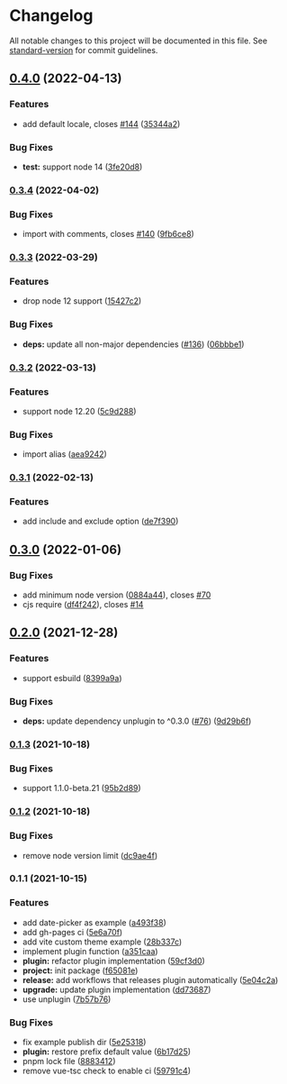 # Changelog

All notable changes to this project will be documented in this file. See [standard-version](https://github.com/conventional-changelog/standard-version) for commit guidelines.

## [0.4.0](https://github.com/element-plus/unplugin-element-plus/compare/v0.3.4...v0.4.0) (2022-04-13)


### Features

* add default locale, closes [#144](https://github.com/element-plus/unplugin-element-plus/issues/144) ([35344a2](https://github.com/element-plus/unplugin-element-plus/commit/35344a297aae73c4bf16b54f4fdcc320c12136ef))


### Bug Fixes

* **test:** support node 14 ([3fe20d8](https://github.com/element-plus/unplugin-element-plus/commit/3fe20d8b618cea5cee8669cf666f9bf097f5aea6))

### [0.3.4](https://github.com/element-plus/unplugin-element-plus/compare/v0.3.3...v0.3.4) (2022-04-02)


### Bug Fixes

* import with comments, closes [#140](https://github.com/element-plus/unplugin-element-plus/issues/140) ([9fb6ce8](https://github.com/element-plus/unplugin-element-plus/commit/9fb6ce84824b067eab082159b23d220042226f60))

### [0.3.3](https://github.com/element-plus/unplugin-element-plus/compare/v0.3.2...v0.3.3) (2022-03-29)


### Features

* drop node 12 support ([15427c2](https://github.com/element-plus/unplugin-element-plus/commit/15427c2dcf855a2569040b9965feddcf135bd350))


### Bug Fixes

* **deps:** update all non-major dependencies ([#136](https://github.com/element-plus/unplugin-element-plus/issues/136)) ([06bbbe1](https://github.com/element-plus/unplugin-element-plus/commit/06bbbe11a10c4393ed73470a76a0941fdefbae7e))

### [0.3.2](https://github.com/element-plus/unplugin-element-plus/compare/v0.3.1...v0.3.2) (2022-03-13)


### Features

* support node 12.20 ([5c9d288](https://github.com/element-plus/unplugin-element-plus/commit/5c9d28881c874bc6c612f9676d541fd3ad3c4fbd))


### Bug Fixes

* import alias ([aea9242](https://github.com/element-plus/unplugin-element-plus/commit/aea9242a1c3888e3bd52c673b202de4eb64aa19f))

### [0.3.1](https://github.com/element-plus/unplugin-element-plus/compare/v0.3.0...v0.3.1) (2022-02-13)


### Features

* add include and exclude option ([de7f390](https://github.com/element-plus/unplugin-element-plus/commit/de7f390713aef203cc85cbf5c6654d6cad842ef5))

## [0.3.0](https://github.com/element-plus/unplugin-element-plus/compare/v0.2.0...v0.3.0) (2022-01-06)


### Bug Fixes

* add minimum node version ([0884a44](https://github.com/element-plus/unplugin-element-plus/commit/0884a4460fefc1c67afe1bac8adf1f5f06332e5d)), closes [#70](https://github.com/element-plus/unplugin-element-plus/issues/70)
* cjs require ([df4f242](https://github.com/element-plus/unplugin-element-plus/commit/df4f24295a58789940c32ce255f354bca19f7eb2)), closes [#14](https://github.com/element-plus/unplugin-element-plus/issues/14)

## [0.2.0](https://github.com/element-plus/unplugin-element-plus/compare/v0.1.3...v0.2.0) (2021-12-28)


### Features

* support esbuild ([8399a9a](https://github.com/element-plus/unplugin-element-plus/commit/8399a9a3d7f8c9f522ff80530c87275478d2c115))


### Bug Fixes

* **deps:** update dependency unplugin to ^0.3.0 ([#76](https://github.com/element-plus/unplugin-element-plus/issues/76)) ([9d29b6f](https://github.com/element-plus/unplugin-element-plus/commit/9d29b6f306d81b22d92e8a26f6415b9962e2523d))

### [0.1.3](https://github.com/element-plus/unplugin-element-plus/compare/v0.1.2...v0.1.3) (2021-10-18)


### Bug Fixes

* support 1.1.0-beta.21 ([95b2d89](https://github.com/element-plus/unplugin-element-plus/commit/95b2d89ef24d4ca317d6c375dbe28a9603909df8))

### [0.1.2](https://github.com/element-plus/unplugin-element-plus/compare/v0.1.1...v0.1.2) (2021-10-18)


### Bug Fixes

* remove node version limit ([dc9ae4f](https://github.com/element-plus/unplugin-element-plus/commit/dc9ae4f666b502c6f9c66b3dfaadabd9a4a05832))

### 0.1.1 (2021-10-15)


### Features

* add date-picker as example ([a493f38](https://github.com/element-plus/unplugin-element-plus/commit/a493f387a1479859ccf0b5edb39ba5635de0760e))
* add gh-pages ci ([5e6a70f](https://github.com/element-plus/unplugin-element-plus/commit/5e6a70fa711cc8155669a2b66c899d5b8cc90dce))
* add vite custom theme example ([28b337c](https://github.com/element-plus/unplugin-element-plus/commit/28b337c9acbd3725e314362bfe35ef000a74cd5f))
* implement plugin function ([a351caa](https://github.com/element-plus/unplugin-element-plus/commit/a351caa1ba18fd870eb25dab179faf7b83e78df8))
* **plugin:** refactor plugin implementation ([59cf3d0](https://github.com/element-plus/unplugin-element-plus/commit/59cf3d000e89a16b13e3bd2b2df3776b3ad569ef))
* **project:** init package ([f65081e](https://github.com/element-plus/unplugin-element-plus/commit/f65081eb6c536d5873b54e5ac2cd9bd7a987c730))
* **release:** add workflows that releases plugin automatically ([5e04c2a](https://github.com/element-plus/unplugin-element-plus/commit/5e04c2ae4fba468779303f2fa820c6f2d4181a5a))
* **upgrade:** update plugin implementation ([dd73687](https://github.com/element-plus/unplugin-element-plus/commit/dd73687a99447593005071c9036027a411b36d1c))
* use unplugin ([7b57b76](https://github.com/element-plus/unplugin-element-plus/commit/7b57b76d73bdfd5734165fbc16753deb64780f25))


### Bug Fixes

* fix example publish dir ([5e25318](https://github.com/element-plus/unplugin-element-plus/commit/5e25318bd107547955b84dad5ffc2d7458546930))
* **plugin:** restore prefix default value ([6b17d25](https://github.com/element-plus/unplugin-element-plus/commit/6b17d25a57fc6529401a54f5c7d54d0dab4fff2f))
* pnpm lock file ([8883412](https://github.com/element-plus/unplugin-element-plus/commit/888341260aee8a4b64263186705ba59db7638291))
* remove vue-tsc check to enable ci ([59791c4](https://github.com/element-plus/unplugin-element-plus/commit/59791c489d610022bf8705c83264cd6398808f40))
